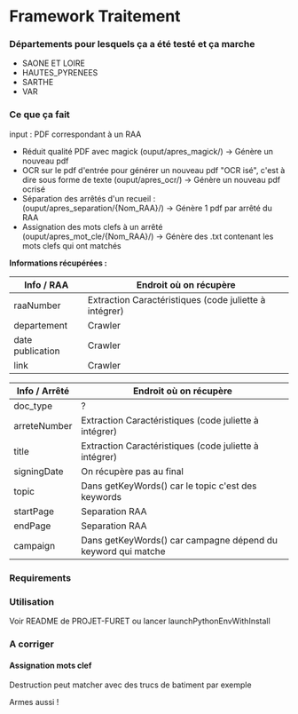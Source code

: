 # Framework Traitement


### Départements pour lesquels ça a été testé et ça marche

- SAONE ET LOIRE
- HAUTES_PYRENEES
- SARTHE
- VAR

### Ce que ça fait

input : PDF correspondant à un RAA 

- Réduit qualité PDF avec magick (ouput/apres_magick/) -> Génère un nouveau pdf
- OCR sur le pdf d'entrée pour générer un nouveau pdf "OCR isé", c'est à dire sous forme de texte (ouput/apres_ocr/) -> Génère un nouveau pdf ocrisé
- Séparation des arrêtés d'un recueil : (ouput/apres_separation/{Nom_RAA}/) -> Génère 1 pdf par arrêté du RAA 
- Assignation des mots clefs à un arrêté (ouput/apres_mot_cle/{Nom_RAA}/) -> Génère des .txt contenant les mots clefs qui ont matchés

**Informations récupérées :**

| Info / RAA       | Endroit où on récupère                                              |                       
|------------------|---------------------------------------------------------------------|
| raaNumber        | Extraction Caractéristiques (code juliette à intégrer)              |                                                                 
| departement      | Crawler                                                             | OK
| date publication | Crawler                                                             | OK
| link             | Crawler                                                             | OK


| Info / Arrêté    | Endroit où on récupère                                              |                  
|------------------|---------------------------------------------------------------------|
| doc_type         | ?                                                                   |
| arreteNumber     | Extraction Caractéristiques (code juliette à intégrer)              | TO DO
| title            | Extraction Caractéristiques (code juliette à intégrer)              | TO DO
| signingDate      | On récupère pas au final                                            | 
| topic            | Dans getKeyWords() car le topic c'est des keywords                  |
| startPage        | Separation RAA                                                      | OK 
| endPage          | Separation RAA                                                      | OK
| campaign         | Dans getKeyWords() car campagne dépend du keyword qui matche        | TO DO now
                                                                                         

### Requirements

### Utilisation

Voir README de PROJET-FURET ou lancer launchPythonEnvWithInstall

### A corriger 

#### Assignation mots clef

Destruction peut matcher avec des trucs de batiment par exemple

Armes aussi !





